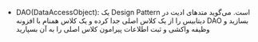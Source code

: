 * DAO(DataAccessObject):  یک Design Pattern است. می‌گوید متدهای ادیت در دیتابیس را از یک کلاس اصلی جدا کرده و یک کلاس همنام با افزونه DAO بسازید و وظیفه واکشی و ثبت اطلاعات پیرامون کلاس اصلی را به آن بسپارید
